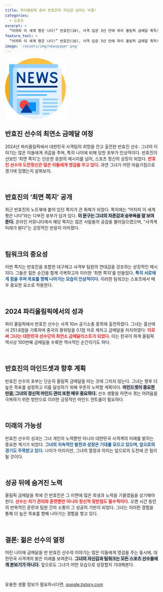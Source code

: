```yaml
---
title: 파리올림픽 준비 반효진의 자신감 넘치는 비결!
categories:
  - 스포츠
excerpt: >
  “어차피 이 세계 짱은 나다!” 반효진(16), 사격 입문 3년 만에 파리 올림픽 금메달 획득! 그녀의 당차고도 응원 가득한 최면 쪽지가 화제 속에 공개되며 네티즌들의 찬사를 받고 있다.
feature_text: >
  “어차피 이 세계 짱은 나다!” 반효진(16), 사격 입문 3년 만에 파리 올림픽 금메달 획득! 그녀의 당차고도 응원 가득한 최면 쪽지가 화제 속에 공개되며 네티즌들의 찬사를 받고 있다.
image: '/assets/img/newspaper.png'
---
```


<p><img src="/assets/img/newspaper.png" alt="kimp 속보" /></p>

<h2 data-ke-size="size26">반효진 선수의 최연소 금메달 여정</h2>

<p data-ke-size="size16">2024년 파리올림픽에서 대한민국 사격팀의 희망을 안고 출전한 반효진 선수. 그녀의 이야기는 많은 이들에게 귀감을 주며, 특히 나이에 비해 당찬 포부가 인상적이다. 반효진이 선보인 ‘최면 쪽지’는 단순한 응원의 메시지를 넘어, 스포츠 정신의 상징이 되었다. <b><span style="color: #ee2323;">반효진 선수의 도전정신은 많은 이들에게 영감을 주고 있다.</span></b> 과연 그녀가 어떤 마음가짐으로 경기에 임했는지 살펴보자.</p>

<p data-ke-size="size16">&nbsp;</p>

<h2 data-ke-size="size26">반효진의 ‘최면 쪽지’ 공개</h2>

<p data-ke-size="size16">최근 반효진의 노트북에 붙어 있던 쪽지가 큰 화제가 되었다. 쪽지에는 “어차피 이 세계 짱은 나다”라는 다부진 포부가 담겨 있다. <b><span style="background-color: #21538527;">이 문구는 그녀의 자존감과 승부욕을 잘 보여준다.</span></b> 온라인 커뮤니티에서 해당 쪽지는 많은 사람들의 공감을 불러일으켰으며, "사격계 미래가 밝다"는 긍정적인 반응이 이어졌다.</p>

<p data-ke-size="size16">&nbsp;</p>

<h2 data-ke-size="size26">팀워크의 중요성</h2>

<p data-ke-size="size16">이번 쪽지는 반효진을 포함한 대구체고 사격부 팀원의 연대감을 강조하는 상징적인 메시지다. 그들은 힘든 순간을 함께 극복하고자 이러한 '최면 쪽지'를 만들었다. <b><span style="color: #1a5490;">특히 서로에게 힘을 주며 목표를 향해 나아가는 모습이 인상적이다.</span></b> 이러한 팀워크는 스포츠에서 매우 중요한 요소로 작용한다.</p>

<p data-ke-size="size16">&nbsp;</p>

<h2 data-ke-size="size26">2024 파리올림픽에서의 성과</h2>

<p data-ke-size="size16">파리 올림픽에서 반효진 선수는 사격 10m 공기소총 종목에 출전하였다. 그녀는 결선에서 251.8점을 기록하며 중국의 황위팅을 0.1점 차로 제치고 금메달을 차지하였다. <b><span style="color: #ee2323;">이로써 그녀는 대한민국 선수단의 최연소 금메달리스트가 되었다.</span></b> 이는 한국이 하계 올림픽 역사상 100번째 금메달을 수확한 역사적인 순간이기도 하다.</p>

<p data-ke-size="size16">&nbsp;</p>

<h2 data-ke-size="size26">반효진의 마인드셋과 향후 계획</h2>

<p data-ke-size="size16">반효진 선수의 포부는 단순히 올림픽 금메달을 따는 것에 그치지 않는다. 그녀는 향후 더 높은 목표를 설정하고 이를 달성하기 위해 꾸준히 노력할 계획이다. <b><span style="background-color: #21538527;">마인드셋이 중요한 만큼, 그녀의 정신적 마인드 관리 또한 매우 중요하다.</span></b> 선수 생활을 하면서 겪는 어려움을 극복하기 위한 방안으로 이러한 긍정적인 마인드 컨트롤이 필요하다.</p>

<p data-ke-size="size16">&nbsp;</p>

<h2 data-ke-size="size26">미래의 가능성</h2>

<p data-ke-size="size16">반효진 선수의 성과는 그녀 개인의 노력뿐만 아니라 대한민국 사격계의 미래를 밝히는 중요한 계기가 되었다. <b><span style="color: #1a5490;">그녀의 지속적인 발전과 성장은 기대를 모으고 있으며, 앞으로의 경기도 주목받고 있다.</span></b> 나이가 어리지만, 그녀의 열정과 의지는 앞으로의 도전에 큰 힘이 될 것이다.</p>

<p data-ke-size="size16">&nbsp;</p>

<h2 data-ke-size="size26">성공 뒤에 숨겨진 노력</h2>

<p data-ke-size="size16">올림픽 금메달을 목에 건 반효진은 그 이면에 많은 희생과 노력을 기울였음을 상기해야 한다. <b><span style="color: #ee2323;">선수는 자기 관리와 훈련뿐만 아니라 정신적 뒷받침도 필수적이다.</span></b> 오랜 시간 동안의 반복적인 훈련과 팀원 간의 소통이 그 성공의 기반이 되었다. 그녀는 이러한 경험을 통해 더 높은 목표를 향해 나아가는 경험을 쌓고 있다.</p>

<p data-ke-size="size16">&nbsp;</p>

<h2 data-ke-size="size26">결론: 젊은 선수의 열정</h2>

<p data-ke-size="size16">어린 나이에 금메달을 딴 반효진 선수의 이야기는 많은 이들에게 영감을 주는 동시에, 대한민국 사격계의 밝은 미래를 보여준다. <b><span style="background-color: #21538527;">그녀의 자신감과 팀워크는 모든 스포츠 선수들에게 본보기가 아니다.</span></b> 앞으로도 그녀가 어떤 모습으로 성장할지 기대해본다.</p>

<p data-ke-size="size16">&nbsp;</p>
유용한 생활 정보가 필요하시다면, <a href="https://qoogle.tistory.com" rel="dofollow">qoogle.tistory.com</a>


